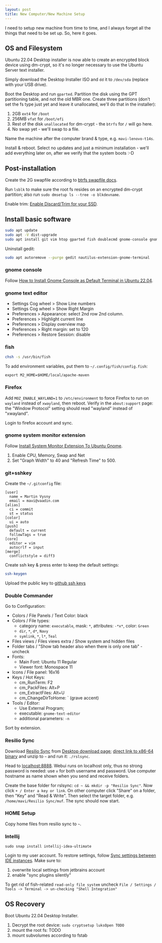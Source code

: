```yaml
---
layout: post
title: New Computer/New Machine Setup
---
```


I need to setup new machine from time to time, and I always forget all the things that need to be set up.
So, here it goes.

## OS and Filesystem

Ubuntu 22.04 Desktop installer is now able to create an encrypted block device using
dm-crypt, so it's no longer necessary to use the Ubuntu Server text installer.

Simply download the Desktop Installer ISO and `dd` it to `/dev/sda` (replace with your USB drive).

Boot the Desktop and run `gparted`.
Partition the disk using the GPT partitioning table, and not the old MBR one.
Create three partitions (don't set the fs type just yet and leave it unallocated, we'll
do that in the installer):

1. 2GB `ext4` for `/boot`
2. 256MB `vfat` for `/boot/efi`
3. Rest of the disk `unallocated` for dm-crypt - the `btrfs` for `/` will go here.
4. No swap yet - we'll swap to a file.

Name the machine after the computer brand & type, e.g. `mavi-lenovo-t14s`.

Install & reboot. Select no updates and just a minimum installation - we'll add
everything later on, after we verify that the system boots :-D

## Post-installation

Create the 2G swapfile according to [btrfs swapfile docs](https://btrfs.readthedocs.io/en/latest/Swapfile.html).

Run `lsblk` to make sure the root fs resides on an encrypted dm-crypt partition; also
run `sudo dmsetup ls --tree -o blkdevname`.

Enable trim: [Enable Discard/Trim for your SSD](../ssd-discard/).

## Install basic software

```bash
sudo apt update
sudo apt -V dist-upgrade
sudo apt install git vim htop gparted fish doublecmd gnome-console gnome-text-editor libreoffice net-tools rhythmbox thunderbird-gnome-support
```

Uninstall gedit:
```bash
sudo apt autoremove --purge gedit nautilus-extension-gnome-terminal
```

### gnome console

Follow [How to Install Gnome Console as Default Terminal in Ubuntu 22.04](https://fostips.com/gnome-console-default-terminal-ubuntu-2204/).

### gnome text editor

* Settings Cog wheel > Show Line numbers
* Settings Cog wheel > Show Right Margin
* Preferences > Appearance: select 2nd row 2nd column.
* Preferences > Highlight current line
* Preferences > Display overview map
* Preferences > Right margin: set to 120
* Preferences > Restore Session: disable

### fish

```bash
chsh -s /usr/bin/fish
```

To add environment variables, put them to `~/.config/fish/config.fish`:
```
export M2_HOME=$HOME/local/apache-maven
```

### Firefox

Add `MOZ_ENABLE_WAYLAND=1` to `/etc/environment` to force Firefox to run on `wayland`
instead of `xwayland`, then reboot. Verify in the `about:support` page: the "Window Protocol"
setting should read "wayland" instead of "xwayland".

Login to firefox account and sync.

### gnome system monitor extension

Follow [Install System Monitor Extension To Ubuntu Gnome](../ubuntu-system-monitor/).

1. Enable CPU, Memory, Swap and Net
2. Set "Graph Width" to 40 and "Refresh Time" to 500.

### git+sshkey

Create the `~/.gitconfig` file:
```
[user]
  name = Martin Vysny
  email = mavi@vaadin.com
[alias]
  ci = commit
  st = status
[color]
  ui = auto
[push]
  default = current
  followTags = true
[core]
  editor = vim
  autocrlf = input
[merge]
  conflictstyle = diff3
```

Create ssh key & press enter to keep the default settings:
```bash
ssh-keygen
```

Upload the public key to [github ssh keys](https://github.com/settings/keys)

### Double Commander

Go to Configuration:

* Colors / File Panels / Text Color: black
* Colors / File types:
  * category name: `executable`, mask: `*`, attributes: `-*x*`, color: `Green`
  * `dir`, `*`, `d*`, `Navy`
  * `symlink`, `*`, `l*`, `Teal`
* Files views / Files views extra / Show system and hidden files
* Folder tabs / "Show tab header also when there is only one tab" - uncheck
* Fonts:
  * Main Font: Ubuntu 11 Regular
  * Viewer font: Monospace 11
* Icons / File panel: 16x16
* Keys / Hot Keys:
  * cm_RunTerm: F2
  * cm_PackFiles: Alt+P
  * cm_ExtractFiles: Alt+U
  * cm_ChangeDirToHome: ` (grave accent)
* Tools / Editor:
  * Use External Program;
  * executable: `gnome-text-editor`
  * additional parameters: `-n`

Sort by extension.

### Resilio Sync

Download [Resilio Sync](https://www.resilio.com) from [Desktop download page](https://www.resilio.com/platforms/desktop/);
[direct link to x86-64 binary](https://download-cdn.resilio.com/stable/linux-x64/resilio-sync_x64.tar.gz) and
unzip to `~` and run it: `./rslsync`.

Head to [localhost:8888](http://localhost:8888). Webui runs on localhost only, thus no strong password
is needed: use `v` for both username and password. Use computer hostname as name shown when you send and receive folders.

Create the base folder for rslsync: `cd ~ && mkdir -p "Resilio Sync"`. Now click `+ / Enter a key or link`. On other
computer click "Share" on a folder, then "Key" and "Read & Write". Then select the target folder, e.g.
`/home/mavi/Resilio Sync/muf`. The sync should now start.

### HOME Setup

Copy home files from resilio sync to `~`.

### Intellij

```fish
sudo snap install intellij-idea-ultimate
```

Login to my user account. To restore settings, follow [Sync settings between IDE instances](https://www.jetbrains.com/help/idea/sharing-your-ide-settings.html#IDE_settings_sync).
Make sure to:

1. overwrite local settings from jetbrains account
2. enable "sync plugins silently"

To get rid of fish-related `read-only file system` uncheck `File / Settings / Tools -> Terminal -> un-checking "Shell Integration"`

## OS Recovery

Boot Ubuntu 22.04 Desktop Installer.

1. Decrypt the root device: `sudo cryptsetup luksOpen TODO`
2. mount the root fs: TODO
3. mount subvolumes according to fstab
